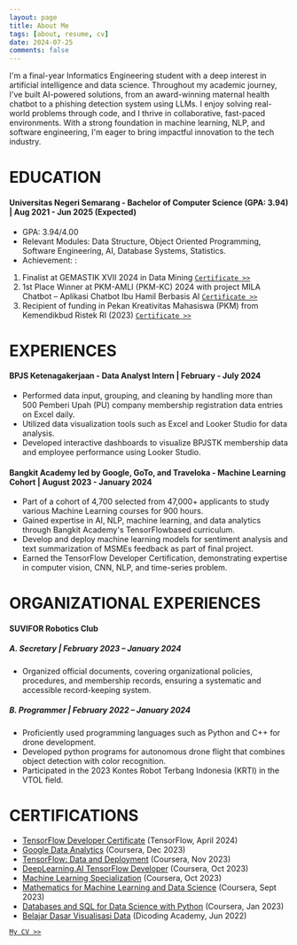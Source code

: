 ```yaml
---
layout: page
title: About Me
tags: [about, resume, cv]
date: 2024-07-25
comments: false
---
```

    
I'm a final-year Informatics Engineering student with a deep interest in artificial intelligence and data science. Throughout my academic journey, I've built AI-powered solutions, from an award-winning maternal health chatbot to a phishing detection system using LLMs. I enjoy solving real-world problems through code, and I thrive in collaborative, fast-paced environments. With a strong foundation in machine learning, NLP, and software engineering, I'm eager to bring impactful innovation to the tech industry.

# EDUCATION
#### Universitas Negeri Semarang - Bachelor of Computer Science (GPA: 3.94) | Aug 2021 - Jun 2025 (Expected)
* GPA: 3.94/4.00
* Relevant Modules: Data Structure, Object Oriented Programming, Software Engineering, AI, Database Systems, Statistics.
* Achievement: : 
1. Finalist at GEMASTIK XVII 2024 in Data Mining [`Certificate >>`](https://drive.google.com/file/d/1QXqVZoWM4iZhkzvB9pgjdjZUxJkUZQbn/view?usp=sharing)
2. 1st Place Winner at PKM-AMLI (PKM-KC) 2024 with project MILA Chatbot – Aplikasi Chatbot Ibu Hamil Berbasis AI [`Certificate >>`](https://drive.google.com/file/d/1_LbKT6wBJ5BWh7fskBcvDBtZ2K820GP8/view?usp=sharing)
3. Recipient of funding in Pekan Kreativitas Mahasiswa (PKM) from Kemendikbud Ristek RI (2023) [`Certificate >>`](https://drive.google.com/file/d/1uH1RULLqFqvRQhlTHmhXa7kGI1-ko-F3/view?usp=sharing)

# EXPERIENCES
#### BPJS Ketenagakerjaan - Data Analyst Intern | February - July 2024
* Performed data input, grouping, and cleaning by handling more than 500 Pemberi Upah (PU) company membership registration data entries on Excel daily.
* Utilized data visualization tools such as Excel and Looker Studio for data analysis.
* Developed interactive dashboards to visualize BPJSTK membership data and employee performance using Looker Studio.

#### Bangkit Academy led by Google, GoTo, and Traveloka - Machine Learning Cohort | August 2023 - January 2024
* Part of a cohort of 4,700 selected from 47,000+ applicants to study various Machine Learning courses for 900 hours.
* Gained expertise in AI, NLP, machine learning, and data analytics through Bangkit Academy's TensorFlowbased curriculum.
* Develop and deploy machine learning models for sentiment analysis and text summarization of MSMEs feedback as part of final project.
* Earned the TensorFlow Developer Certification, demonstrating expertise in computer vision, CNN, NLP, and time-series problem.

# ORGANIZATIONAL EXPERIENCES
#### SUVIFOR Robotics Club
##### A. Secretary | February 2023 – January 2024
* Organized official documents, covering organizational policies, procedures, and membership records, ensuring a systematic and accessible record-keeping system.

##### B. Programmer | February 2022 – January 2024
* Proficiently used programming languages such as Python and C++ for drone development.
* Developed python programs for autonomous drone flight that combines object detection with color recognition.
* Participated in the 2023 Kontes Robot Terbang Indonesia (KRTI) in the VTOL field.

# CERTIFICATIONS
* [TensorFlow Developer Certificate](https://www.credential.net/4b9922db-7d23-4ca0-9bfd-4bb2f12a01c4) (TensorFlow, April 2024)
* [Google Data Analytics](https://coursera.org/verify/professional-cert/YW54PM9BKW8S) (Coursera, Dec 2023)
* [TensorFlow: Data and Deployment](https://coursera.org/verify/specialization/FYZXR7A6FWGZ) (Coursera, Nov 2023)
* [DeepLearning.AI TensorFlow Developer](https://coursera.org/verify/specialization/KAQ6279RGTSA) (Coursera, Oct 2023)
* [Machine Learning Specialization](https://coursera.org/verify/specialization/24BPRQXKJRW6) (Coursera, Oct 2023)
* [Mathematics for Machine Learning and Data Science](https://coursera.org/verify/specialization/JFSGUL782CFG) (Coursera, Sept 2023)
* [Databases and SQL for Data Science with Python](https://coursera.org/verify/specialization/5L7VLZ4FBZKZ) (Coursera, Jan 2023)
* [Belajar Dasar Visualisasi Data](https://www.dicoding.com/certificates/JLX1GDE86Z72) (Dicoding Academy, Jun 2022)


[`My CV >>`](https://drive.google.com/file/d/1W7XkPZdwkRffmGpZUKUsg4JFOxS95kLP/view?usp=sharing)